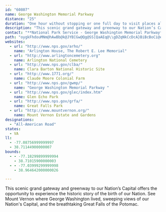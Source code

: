```yaml
---
id: "60807"
name: George Washington Memorial Parkway
distance: "25"
duration: "One hour without stopping or one full day to visit places along the way. "
description: "This scenic grand gateway and greenway to our Nation’s Capital offers the opportunity to experience the historic story of the birth of our Nation. See Mount Vernon where George Washington lived, sweeping views of our Nation's Capital, and the breathtaking Great Falls of the Potomac."
contact: "**National Park Service - George Washington Memorial Parkway**  \r\n 703-289-2500  \r\n [Send E-mail](mailto:gwmp_superintendent@nps.gov )  \r\n\r\n"
path: "oygkFhdouMNm@hAwBb@k@JYB[Gw@Qg@SS[QaAEq@\\gDZqNkCcDcA}BiBcBoCi@eBSgAKkAIoBXiEXyAn@aBlF}JpEqHjPqUrBoEnAeE~@sGVaCPsE\\aNHqNIgPW_MWiIc@{F_AoHi@qC}@yCuAmDsAmC}G_LmEuF{HiHyDsCs@_@I@cDiA_Dw@mAGcHFaESyCy@aHyDgDmAkB_@gBKgDFoB\\iBf@gClAkA|@mCrCgBrC{ChGIBiAnB{DxEsCzBu@b@IRsEfAsE\\qFEuCWwQgC_BM}E?aFXis@fJkDZ{CAuBSuKkCyDu@iCU}E?kCPoB\\aExA_CzAaLtK_CdBcAZ}FpC{Cr@UP_BFaDSoDm@yT_FMMgK}AwE_@iCGgDFcFbAoA^wBx@}HhFwDpBYXoDd@gFLsAEcC[iGwB_J{EmJ{GwHsEwH_CgE}@gnB}VsTiC_Bg@yAQyhAgHaGLwEp@mHfCuMhGiBb@iBZoJJoCVo@RgExB{LrHsElB}Cr@gCXcFD_KkAm]{GiNsAkNKsHg@aB_@oEyAeF_CsHaGuMgOcCyBuA{@mDqAcC[qD?eBTkDxAeCdBsB~BkQ~V}ApBwDlDuO|MiCpC}BrCmDnFsBxDcEdJ_AfAwErEiF|GcAr@mD|A{GhD{BdB}AdB}AxByA~CsChLe@`AwB|B_Bt@kI~A_FxAwEfBqJpEaFxAyGfAaA\\kA`Ag@p@eAxBeAzDS~AEhBHxIG`B[pDcCpMm@xDa@~IMdUKjF_@tGyA`NwAlHsAlF{@`DcDrIwFnLwElIqGzI_FlFmBfCeJnMoAxA}BdBuCxAqVzJmH~DqEfDsDhE{MfScCxCuMtMgGrH}DzF}EhImGfLsFrLwCnJuAxHa@vDk@pLc@`Es@fCuAlC_B~AiAp@sBf@oADwAE{@Q_KuCiAEyAJyAXuAn@cChBuJfImCxAeBl@wB`@sBPa`@dAsDl@wDjAyB`AgBdAkA~@{BbCmFfHcI~LaGnJuAxCsAlDqB~GwHze@eBxGgGnRm@`Ck@jEUbE@jDHfBrCjZR`F?|AOxD}A~POrC?`FN~CXjDbCzOb@nFCdCSlCaA`H"
websites:
  - url: "http://www.nps.gov/arho/"
    name: "Arlington House, The Robert E. Lee Memorial"
  - url: "http://www.arlingtoncemetery.org"
    name: Arlington National Cemetery
  - url: "http://www.nps.gov/clba/"
    name: Clara Barton National Historic Site
  - url: "http://www.1771.org/"
    name: Claude Moore Colonial Farm
  - url: "http://www.nps.gov/gwmp/"
    name: "George Washington Memorial Parkway "
  - url: "http://www.nps.gov/glec/index.htm"
    name: Glen Echo Park
  - url: "http://www.nps.gov/grfa/"
    name: Great Falls Park
  - url: "http://www.mountvernon.org/"
    name: Mount Vernon Estate and Gardens
designations:
  - "All-American Road"
states:
  - VA
ll:
  - -77.08756999999997
  - 38.71144900000007
bounds:
  - - -77.18299899999994
    - 38.71015900000003
  - - -77.03999299999998
    - 38.964642000000026

---
```


This scenic grand gateway and greenway to our Nation’s Capital offers the opportunity to experience the historic story of the birth of our Nation. See Mount Vernon where George Washington lived, sweeping views of our Nation's Capital, and the breathtaking Great Falls of the Potomac.
